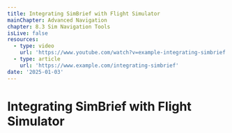 ```yaml
---
title: Integrating SimBrief with Flight Simulator
mainChapter: Advanced Navigation
chapter: 8.3 Sim Navigation Tools
isLive: false
resources:
  - type: video
    url: 'https://www.youtube.com/watch?v=example-integrating-simbrief'
  - type: article
    url: 'https://www.example.com/integrating-simbrief'
date: '2025-01-03'
---
```


# Integrating SimBrief with Flight Simulator
